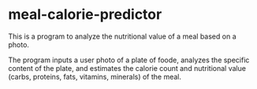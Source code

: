 # meal-calorie-predictor
This is a program to analyze the nutritional value of a meal based on a photo.

The program inputs a user photo of a plate of foode, analyzes the specific content of the plate, and estimates the calorie count and nutritional value (carbs, proteins, fats, vitamins, minerals) of the meal.



